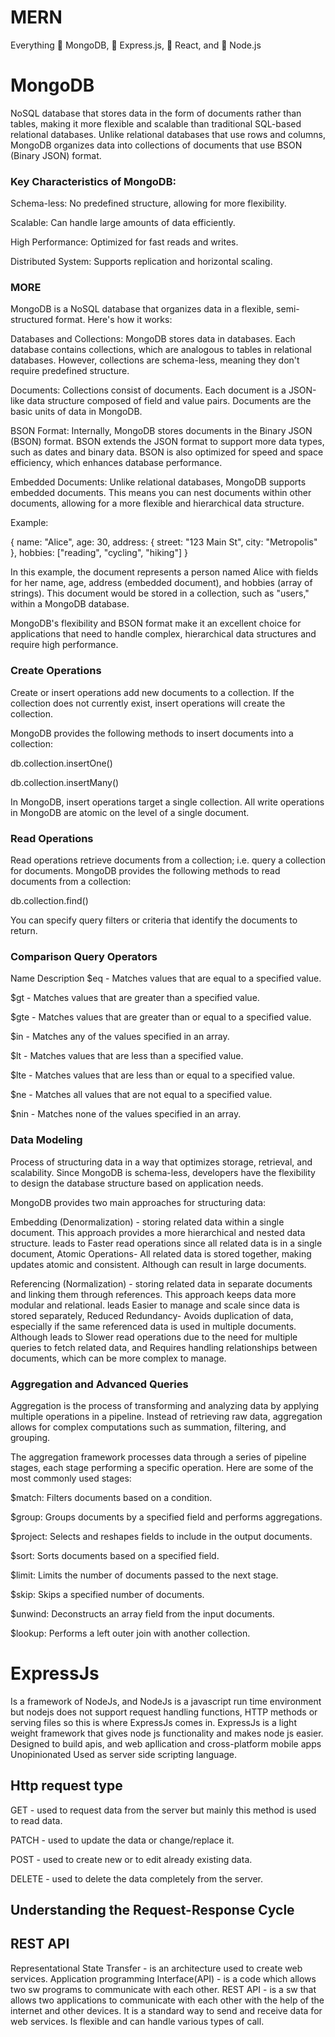 # MERN
Everything 🔐 MongoDB, 🏢 Express.js, 🔦 React, and 🤖 Node.js

# MongoDB
NoSQL database that stores data in the form of documents rather than tables, making it more flexible and scalable than traditional SQL-based relational databases. Unlike relational databases that use rows and columns, MongoDB organizes data into collections of documents that use BSON (Binary JSON) format.

### Key Characteristics of MongoDB:

Schema-less: No predefined structure, allowing for more flexibility.

Scalable: Can handle large amounts of data efficiently.

High Performance: Optimized for fast reads and writes.

Distributed System: Supports replication and horizontal scaling.

### MORE
MongoDB is a NoSQL database that organizes data in a flexible, semi-structured format. Here's how it works:

Databases and Collections: MongoDB stores data in databases. Each database contains collections, which are analogous to tables in relational databases. However, collections are schema-less, meaning they don't require predefined structure.

Documents: Collections consist of documents. Each document is a JSON-like data structure composed of field and value pairs. Documents are the basic units of data in MongoDB.

BSON Format: Internally, MongoDB stores documents in the Binary JSON (BSON) format. BSON extends the JSON format to support more data types, such as dates and binary data. BSON is also optimized for speed and space efficiency, which enhances database performance.

Embedded Documents: Unlike relational databases, MongoDB supports embedded documents. This means you can nest documents within other documents, allowing for a more flexible and hierarchical data structure.

Example:

{
    name: "Alice",
    age: 30,
    address: {
        street: "123 Main St",
        city: "Metropolis"
    },
    hobbies: ["reading", "cycling", "hiking"]
}

In this example, the document represents a person named Alice with fields for her name, age, address (embedded document), and hobbies (array of strings). This document would be stored in a collection, such as "users," within a MongoDB database.

MongoDB's flexibility and BSON format make it an excellent choice for applications that need to handle complex, hierarchical data structures and require high performance.

### Create Operations
Create or insert operations add new documents to a collection. If the collection does not currently exist, insert operations will create the collection.

MongoDB provides the following methods to insert documents into a collection:

db.collection.insertOne()

db.collection.insertMany()

In MongoDB, insert operations target a single collection. All write operations in MongoDB are atomic on the level of a single document.

### Read Operations
Read operations retrieve documents from a collection; i.e. query a collection for documents. MongoDB provides the following methods to read documents from a collection:

db.collection.find()

You can specify query filters or criteria that identify the documents to return.

### Comparison Query Operators
Name
Description
$eq - Matches values that are equal to a specified value.

$gt - Matches values that are greater than a specified value.

$gte - Matches values that are greater than or equal to a specified value.

$in - Matches any of the values specified in an array.

$lt - Matches values that are less than a specified value.

$lte - Matches values that are less than or equal to a specified value.

$ne - Matches all values that are not equal to a specified value.

$nin - Matches none of the values specified in an array.


### Data Modeling
Process of structuring data in a way that optimizes storage, retrieval, and scalability. Since MongoDB is schema-less, developers have the flexibility to design the database structure based on application needs.

MongoDB provides two main approaches for structuring data:

Embedding (Denormalization) - storing related data within a single document. This approach provides a more hierarchical and nested data structure. leads to Faster read operations since all related data is in a single document, Atomic Operations- All related data is stored together, making updates atomic and consistent. Although can result in large documents.

Referencing (Normalization) - storing related data in separate documents and linking them through references. This approach keeps data more modular and relational. leads Easier to manage and scale since data is stored separately, Reduced Redundancy- Avoids duplication of data, especially if the same referenced data is used in multiple documents. Although leads to Slower read operations due to the need for multiple queries to fetch related data, and Requires handling relationships between documents, which can be more complex to manage.

### Aggregation and Advanced Queries
Aggregation is the process of transforming and analyzing data by applying multiple operations in a pipeline. Instead of retrieving raw data, aggregation allows for complex computations such as summation, filtering, and grouping.


The aggregation framework processes data through a series of pipeline stages, each stage performing a specific operation. Here are some of the most commonly used stages:

$match: Filters documents based on a condition.

$group: Groups documents by a specified field and performs aggregations.

$project: Selects and reshapes fields to include in the output documents.

$sort: Sorts documents based on a specified field.

$limit: Limits the number of documents passed to the next stage.

$skip: Skips a specified number of documents.

$unwind: Deconstructs an array field from the input documents.

$lookup: Performs a left outer join with another collection.

# ExpressJs
Is a framework of NodeJs, and NodeJs is a javascript run time environment but nodejs does not support request handling functions, HTTP methods or serving files so this is where ExpressJs comes in.
ExpressJs is a light weight framework that gives node js functionality and makes node js easier.
Designed to build apis, and web apllication and cross-platform mobile apps
Unopinionated
Used as server side scripting language.

## Http request type
GET - used to request data from the server but mainly this method is used to read data.

PATCH - used to update the data or change/replace it.

POST - used to create new or to edit already existing data.

DELETE - used to delete the data completely from the server.

## Understanding the Request-Response Cycle


## REST API
Representational State Transfer - is an architecture used to create web services.
Application programming Interface(API) - is a code which allows two sw programs to communicate with each other.
REST API - is a sw that allows two applications to communicate with each other with the help of the internet and other devices. It is a standard way to send and receive data for web services. Is flexible and can handle various types of call.





